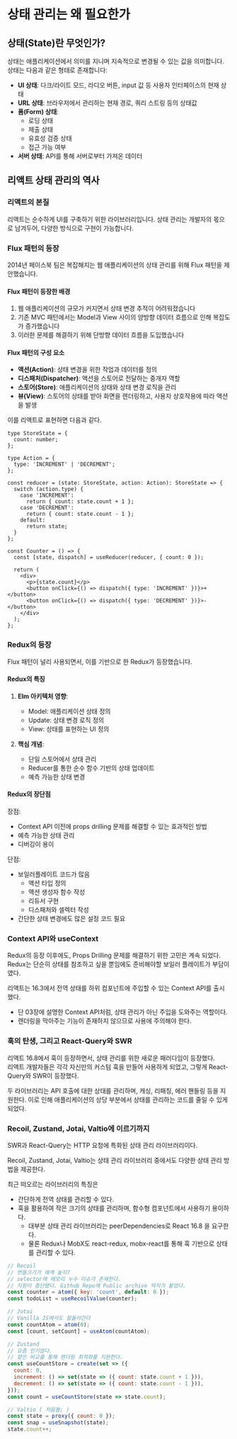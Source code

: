 # 상태 관리는 왜 필요한가

## 상태(State)란 무엇인가?

상태는 애플리케이션에서 의미를 지니며 지속적으로 변경될 수 있는 값을 의미합니다. 상태는 다음과 같은 형태로 존재합니다:

- **UI 상태**: 다크/라이트 모드, 라디오 버튼, input 값 등 사용자 인터페이스의 현재 상태
- **URL 상태**: 브라우저에서 관리하는 현재 경로, 쿼리 스트링 등의 상태값
- **폼(Form) 상태**:
  - 로딩 상태
  - 제출 상태
  - 유효성 검증 상태
  - 접근 가능 여부
- **서버 상태**: API를 통해 서버로부터 가져온 데이터

## 리액트 상태 관리의 역사

### 리액트의 본질

리액트는 순수하게 UI를 구축하기 위한 라이브러리입니다. 상태 관리는 개발자의 몫으로 남겨두어, 다양한 방식으로 구현이 가능합니다.

### Flux 패턴의 등장

2014년 페이스북 팀은 복잡해지는 웹 애플리케이션의 상태 관리를 위해 Flux 패턴을 제안했습니다.

#### Flux 패턴이 등장한 배경

1. 웹 애플리케이션의 규모가 커지면서 상태 변경 추적이 어려워졌습니다
2. 기존 MVC 패턴에서는 Model과 View 사이의 양방향 데이터 흐름으로 인해 복잡도가 증가했습니다
3. 이러한 문제를 해결하기 위해 단방향 데이터 흐름을 도입했습니다

#### Flux 패턴의 구성 요소

- **액션(Action)**: 상태 변경을 위한 작업과 데이터를 정의
- **디스패처(Dispatcher)**: 액션을 스토어로 전달하는 중개자 역할
- **스토어(Store)**: 애플리케이션의 상태와 상태 변경 로직을 관리
- **뷰(View)**: 스토어의 상태를 받아 화면을 렌더링하고, 사용자 상호작용에 따라 액션을 발생

이를 리액트로 표현하면 다음과 같다.

```tsx
type StoreState = {
  count: number;
};

type Action = {
  type: 'INCREMENT' | 'DECREMENT';
};

const reducer = (state: StoreState, action: Action): StoreState => {
  switch (action.type) {
    case 'INCREMENT':
      return { count: state.count + 1 };
    case 'DECREMENT':
      return { count: state.count - 1 };
    default:
      return state;
  }
};

const Counter = () => {
  const [state, dispatch] = useReducer(reducer, { count: 0 });

  return (
    <div>
      <p>{state.count}</p>
      <button onClick={() => dispatch({ type: 'INCREMENT' })}>+</button>
      <button onClick={() => dispatch({ type: 'DECREMENT' })}>-</button>
    </div>
  );
};
```

### Redux의 등장

Flux 패턴이 널리 사용되면서, 이를 기반으로 한 Redux가 등장했습니다.

#### Redux의 특징

1. **Elm 아키텍처 영향**: 
   - Model: 애플리케이션 상태 정의
   - Update: 상태 변경 로직 정의
   - View: 상태를 표현하는 UI 정의

2. **핵심 개념**:
   - 단일 스토어에서 상태 관리
   - Reducer를 통한 순수 함수 기반의 상태 업데이트
   - 예측 가능한 상태 변경

#### Redux의 장단점

장점:

- Context API 이전에 props drilling 문제를 해결할 수 있는 효과적인 방법
- 예측 가능한 상태 관리
- 디버깅이 용이

단점:

- 보일러플레이트 코드가 많음
  - 액션 타입 정의
  - 액션 생성자 함수 작성
  - 리듀서 구현
  - 디스패처와 셀렉터 작성
- 간단한 상태 변경에도 많은 설정 코드 필요

### Context API와 useContext

Redux의 등장 이후에도, Props Drilling 문제를 해결하기 위한 고민은 계속 되었다. Redux는 단순히 상태를 참조하고 싶을 뿐임에도 준비해야할 보일러 플레이트가 부담이였다.

리액트는 16.3에서 전역 상태를 하위 컴포넌트에 주입할 수 있는 Context API를 출시했다.

- 단 03장에 설명한 Context API처럼, 상태 관리가 아닌 주입을 도와주는 역할이다.
- 렌더링을 막아주는 기능이 존재하지 않으므로 사용에 주의해야 한다.

### 훅의 탄생, 그리고 React-Query와 SWR

리액트 16.8에서 훅이 등장하면서, 상태 관리를 위한 새로운 패러다임이 등장했다.  
리액트 개발자들은 각각 자신만의 커스텀 훅을 만들어 사용하게 되었고, 그렇게 React-Query와 SWR이 등장했다.

두 라이브러리는 API 호출에 대한 상태를 관리하며, 캐싱, 리패칭, 에러 핸들링 등을 지원한다. 이로 인해 애플리케이션의 상당 부분에서 상태를 관리하는 코드를 줄일 수 있게 되었다.

### Recoil, Zustand, Jotai, Valtio에 이르기까지

SWR과 React-Query는 HTTP 요청에 특화된 상태 관리 라이브러리이다.

Recoil, Zustand, Jotai, Valtio는 상태 관리 라이브러리 중에서도 다양한 상태 관리 방법을 제공한다.

최근 떠오르는 라이브러리의 특징은

- 간단하게 전역 상태를 관리할 수 있다.
- 훅을 활용하여 작은 크기의 상태를 관리하며, 함수형 컴포넌트에서 사용하기 용이하다.
  - 대부분 상태 관리 라이브러리는 peerDependencies로 React 16.8 을 요구한다.
  - 물론 Redux나 MobX도 react-redux, mobx-react를 통해 훅 기반으로 상태를 관리할 수 있다.

```jsx
// Recoil
// 번들크기가 왜캐 높지?
// selector에 메모리 누수 이슈가 존재한다.
// 지원이 중단됐다. Github Repo에 Public archive 딱지가 붙었다.
const counter = atom({ key: 'count', default: 0 });
const todoList = useRecoilValue(counter);

// Jotai
// Vanilla JS에서도 잘돌아간다
const countAtom = atom(0);
const [count, setCount] = useAtom(countAtom);

// Zustand
// 요즘 인기많다.
// 얕은 비교를 통해 렌더링 최적화를 지원한다.
const useCountStore = create(set => ({
  count: 0,
  increment: () => set(state => ({ count: state.count + 1 })),
  decrement: () => set(state => ({ count: state.count - 1 })),
}));
const count = useCountStore(state => state.count);

// Valtio ( 처음봄; )
const state = proxy({ count: 0 });
const snap = useSnapshot(state);
state.count++;
```
